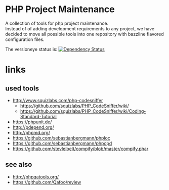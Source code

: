 # PHP Project Maintenance

A collection of tools for php project maintenance.  
Instead of of adding development requirements to any project, we have decided to move all possible tools into one repository with bazzline flavored configuration files.


The versioneye status is:
[![Dependency Status](https://www.versioneye.com/user/projects/55394ead4e5d2e78a200004e/badge.svg?style=flat)](https://www.versioneye.com/user/projects/55394ead4e5d2e78a200004e)

# links

## used tools

* http://www.squizlabs.com/php-codesniffer
    * https://github.com/squizlabs/PHP_CodeSniffer/wiki/
    * https://github.com/squizlabs/PHP_CodeSniffer/wiki/Coding-Standard-Tutorial
* https://phpunit.de/
* http://pdepend.org/
* http://phpmd.org/
* https://github.com/sebastianbergmann/phploc
* https://github.com/sebastianbergmann/phpcpd
* https://github.com/stevleibelt/compify/blob/master/compify.phar

## see also

* http://phpqatools.org/
* https://github.com/Qafoo/review
